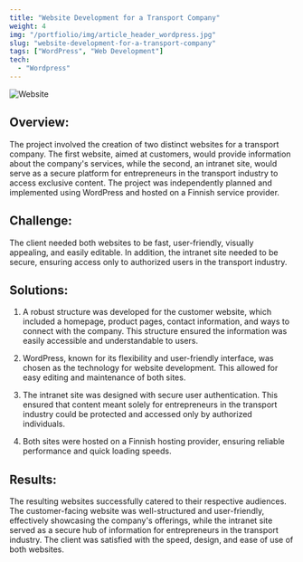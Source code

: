 ```yaml
---
title: "Website Development for a Transport Company"
weight: 4
img: "/portfiolio/img/article_header_wordpress.jpg"
slug: "website-development-for-a-transport-company"
tags: ["WordPress", "Web Development"]
tech:
  - "Wordpress"
---
```

![Website](/portfiolio/img/article_header_wordpress.jpg)
## Overview:

The project involved the creation of two distinct websites for a transport company. The first website, aimed at customers, would provide information about the company's services, while the second, an intranet site, would serve as a secure platform for entrepreneurs in the transport industry to access exclusive content. The project was independently planned and implemented using WordPress and hosted on a Finnish service provider.

## Challenge:

The client needed both websites to be fast, user-friendly, visually appealing, and easily editable. In addition, the intranet site needed to be secure, ensuring access only to authorized users in the transport industry.

## Solutions:

1. A robust structure was developed for the customer website, which included a homepage, product pages, contact information, and ways to connect with the company. This structure ensured the information was easily accessible and understandable to users.

2. WordPress, known for its flexibility and user-friendly interface, was chosen as the technology for website development. This allowed for easy editing and maintenance of both sites.

3. The intranet site was designed with secure user authentication. This ensured that content meant solely for entrepreneurs in the transport industry could be protected and accessed only by authorized individuals.

4. Both sites were hosted on a Finnish hosting provider, ensuring reliable performance and quick loading speeds.

## Results:

The resulting websites successfully catered to their respective audiences. The customer-facing website was well-structured and user-friendly, effectively showcasing the company's offerings, while the intranet site served as a secure hub of information for entrepreneurs in the transport industry. The client was satisfied with the speed, design, and ease of use of both websites.
